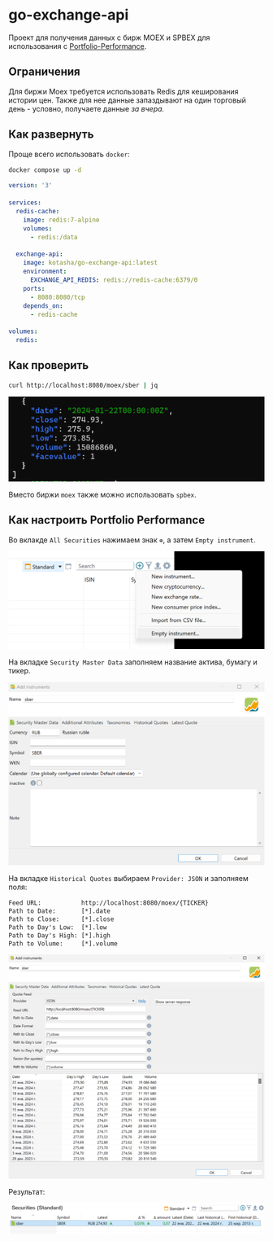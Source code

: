 # go-exchange-api

Проект для получения данных с бирж MOEX и SPBEX для использования с [Portfolio-Performance](https://www.portfolio-performance.info/).

## Ограничения

Для биржи Moex требуется использовать Redis для кеширования истории цен. Также для нее данные запаздывают на один торговый день - условно, получаете данные _за вчера._

## Как развернуть

Проще всего использовать `docker`:

```bash
docker compose up -d
```

```yaml
version: '3'

services:
  redis-cache:
    image: redis:7-alpine
    volumes:
      - redis:/data

  exchange-api:
    image: kotasha/go-exchange-api:latest
    environment:
      EXCHANGE_API_REDIS: redis://redis-cache:6379/0
    ports:
      - 8080:8080/tcp
    depends_on:
      - redis-cache

volumes:
  redis: 
```

## Как проверить

```bash
curl http://localhost:8080/moex/sber | jq
```

![Test](images/image-3.png)

Вместо биржи `moex` также можно использовать `spbex`.

## Как настроить Portfolio Performance

Во вклакде `All Securities` нажимаем знак `⊕`, а затем `Empty instrument`.

![Empty instrument](images/image.png)

На вкладке `Security Master Data` заполняем название актива, бумагу и тикер.

![Description](images/image-1.png)

На вкладке `Historical Quotes` выбираем `Provider: JSON` и заполняем поля:

```params
Feed URL:           http://localhost:8080/moex/{TICKER}
Path to Date:       [*].date
Path to Close:      [*].close
Path to Day's Low:  [*].low
Path to Day's High: [*].high
Path to Volume:     [*].volume
```

![Security Parameters](images/image-2.png)

Результат:

![Result](images/image-4.png)
